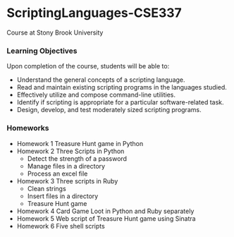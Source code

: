 # ScriptingLanguages-CSE337
Course at Stony Brook University

### Learning Objectives
Upon completion of the course, students will be able to:
- Understand the general concepts of a scripting language.
- Read and maintain existing scripting programs in the languages studied.
- Effectively utilize and compose command-line utilities.
- Identify if scripting is appropriate for a particular software-related task.
- Design, develop, and test moderately sized scripting programs.


### Homeworks 
- Homework 1 Treasure Hunt game in Python
- Homework 2 Three Scripts in Python
  - Detect the strength of a password
  - Manage files in a directory
  - Process an excel file
- Homework 3 Three scripts in Ruby
  - Clean strings
  - Insert files in a directory
  - Treasure Hunt game
- Homework 4 Card Game Loot in Python and Ruby separately
- Homework 5 Web script of Treasure Hunt game using Sinatra
- Homework 6 Five shell scripts
